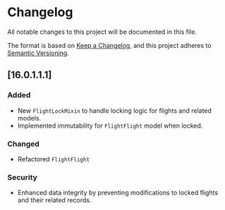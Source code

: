 # Changelog

All notable changes to this project will be documented in this file.

The format is based on [Keep a Changelog](https://keepachangelog.com/en/1.0.0/),
and this project adheres to [Semantic Versioning](https://semver.org/spec/v2.0.0.html).

## [16.0.1.1.1]

### Added

- New `FlightLockMixin` to handle locking logic for flights and related models.
- Implemented immutability for `FlightFlight` model when locked.

### Changed

- Refactored `FlightFlight`

### Security

- Enhanced data integrity by preventing modifications to locked flights and their related records.
